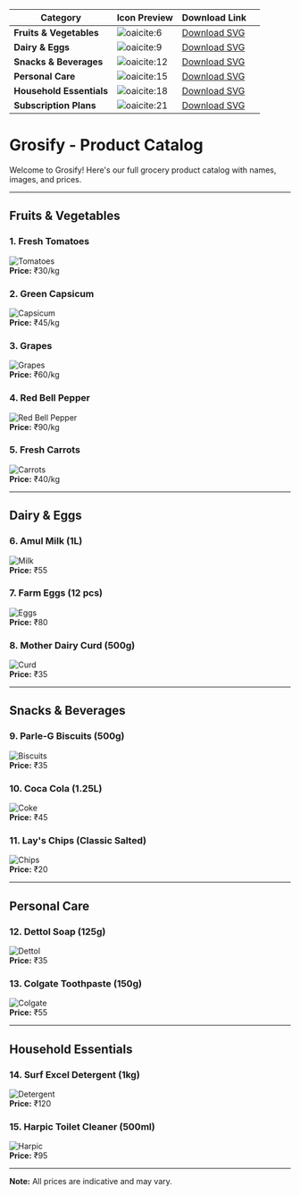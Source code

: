 | Category                 | Icon Preview                                                             | Download Link                                                        |   |
| ------------------------ | ------------------------------------------------------------------------ | -------------------------------------------------------------------- | - |
| **Fruits & Vegetables**  | ![oaicite:6](https://www.svgrepo.com/show/353801/vegetables.svg)         | [Download SVG](https://www.svgrepo.com/svg/353801/vegetables)        |   |
| **Dairy & Eggs**         | ![oaicite:9](https://www.svgrepo.com/show/353802/milk.svg)               | [Download SVG](https://www.svgrepo.com/svg/353802/milk)              |   |
| **Snacks & Beverages**   | ![oaicite:12](https://www.svgrepo.com/show/353803/snacks.svg)            | [Download SVG](https://www.svgrepo.com/svg/353803/snacks)            |   |
| **Personal Care**        | ![oaicite:15](https://www.svgrepo.com/show/353804/personal-care.svg)     | [Download SVG](https://www.svgrepo.com/svg/353804/personal-care)     |   |
| **Household Essentials** | ![oaicite:18](https://www.svgrepo.com/show/353805/cleaning-supplies.svg) | [Download SVG](https://www.svgrepo.com/svg/353805/cleaning-supplies) |   |
| **Subscription Plans**   | ![oaicite:21](https://www.svgrepo.com/show/353806/delivery-truck.svg)    | [Download SVG](https://www.svgrepo.com/svg/353806/delivery-truck)    |   |









# Grosify - Product Catalog

Welcome to Grosify! Here's our full grocery product catalog with names, images, and prices.

---

## Fruits & Vegetables

### 1. Fresh Tomatoes  
![Tomatoes](https://www.pngmart.com/files/16/Tomato-PNG-Pic.png)  
**Price:** ₹30/kg

### 2. Green Capsicum  
![Capsicum](https://www.pngmart.com/files/3/Green-Capsicum-PNG-Pic.png)  
**Price:** ₹45/kg

### 3. Grapes  
![Grapes](https://www.pngmart.com/files/1/Grapes-PNG-Image.png)  
**Price:** ₹60/kg

### 4. Red Bell Pepper  
![Red Bell Pepper](https://www.pngmart.com/files/4/Red-Bell-Pepper-PNG-Image.png)  
**Price:** ₹90/kg

### 5. Fresh Carrots  
![Carrots](https://www.pngmart.com/files/3/Carrot-PNG-Photos.png)  
**Price:** ₹40/kg

---

## Dairy & Eggs

### 6. Amul Milk (1L)  
![Milk](https://www.pngmart.com/files/23/Milk-PNG-Photos.png)  
**Price:** ₹55

### 7. Farm Eggs (12 pcs)  
![Eggs](https://www.pngmart.com/files/6/Eggs-PNG-Transparent-Picture.png)  
**Price:** ₹80

### 8. Mother Dairy Curd (500g)  
![Curd](https://www.pngmart.com/files/7/Curd-PNG-Transparent-Image.png)  
**Price:** ₹35

---

## Snacks & Beverages

### 9. Parle-G Biscuits (500g)  
![Biscuits](https://www.pngmart.com/files/21/Biscuit-PNG-Pic.png)  
**Price:** ₹35

### 10. Coca Cola (1.25L)  
![Coke](https://www.pngmart.com/files/4/Coca-Cola-Bottle-PNG-Transparent-Image.png)  
**Price:** ₹45

### 11. Lay's Chips (Classic Salted)  
![Chips](https://www.pngmart.com/files/22/Lays-Potato-Chips-PNG-Clipart.png)  
**Price:** ₹20

---

## Personal Care

### 12. Dettol Soap (125g)  
![Dettol](https://www.pngmart.com/files/7/Dettol-Soap-PNG-Transparent-Image.png)  
**Price:** ₹35

### 13. Colgate Toothpaste (150g)  
![Colgate](https://www.pngmart.com/files/6/Toothpaste-PNG-Photos.png)  
**Price:** ₹55

---

## Household Essentials

### 14. Surf Excel Detergent (1kg)  
![Detergent](https://www.pngmart.com/files/21/Detergent-PNG-Picture.png)  
**Price:** ₹120

### 15. Harpic Toilet Cleaner (500ml)  
![Harpic](https://www.pngmart.com/files/21/Harpic-Toilet-Cleaner-PNG.png)  
**Price:** ₹95

---

**Note:** All prices are indicative and may vary.

